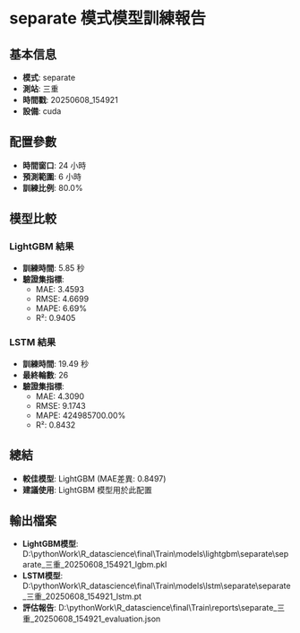 
# separate 模式模型訓練報告

## 基本信息
- **模式**: separate
- **測站**: 三重
- **時間戳**: 20250608_154921
- **設備**: cuda

## 配置參數
- **時間窗口**: 24 小時
- **預測範圍**: 6 小時
- **訓練比例**: 80.0%

## 模型比較

### LightGBM 結果

- **訓練時間**: 5.85 秒
- **驗證集指標**:
  - MAE: 3.4593
  - RMSE: 4.6699
  - MAPE: 6.69%
  - R²: 0.9405

### LSTM 結果

- **訓練時間**: 19.49 秒
- **最終輪數**: 26
- **驗證集指標**:
  - MAE: 4.3090
  - RMSE: 9.1743
  - MAPE: 424985700.00%
  - R²: 0.8432

## 總結

- **較佳模型**: LightGBM (MAE差異: 0.8497)
- **建議使用**: LightGBM 模型用於此配置


## 輸出檔案
- **LightGBM模型**: D:\pythonWork\R_datascience\final\Train\models\lightgbm\separate\separate_三重_20250608_154921_lgbm.pkl
- **LSTM模型**: D:\pythonWork\R_datascience\final\Train\models\lstm\separate\separate_三重_20250608_154921_lstm.pt
- **評估報告**: D:\pythonWork\R_datascience\final\Train\reports\separate_三重_20250608_154921_evaluation.json
